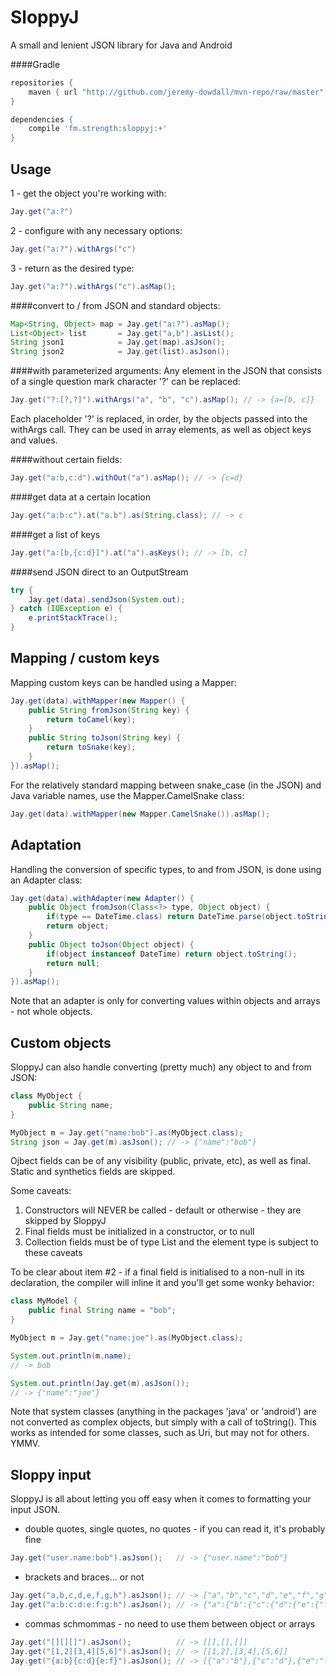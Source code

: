 SloppyJ
=======
A small and lenient JSON library for Java and Android

####Gradle
```groovy
repositories {
    maven { url "http://github.com/jeremy-dowdall/mvn-repo/raw/master" }
}

dependencies {
    compile 'fm.strength:sloppyj:+'
}
```

Usage
----
1 - get the object you're working with:

```java
Jay.get("a:?")
```
2 - configure with any necessary options:

```java
Jay.get("a:?").withArgs("c")
```
3 - return as the desired type:
```java
Jay.get("a:?").withArgs("c").asMap();
```


####convert to / from JSON and standard objects:
```java
Map<String, Object> map = Jay.get("a:?").asMap();
List<Object> list       = Jay.get("a,b").asList();
String json1            = Jay.get(map).asJson();
String json2            = Jay.get(list).asJson();
```

####with parameterized arguments:
Any element in the JSON that consists of a single question mark character '?' can be replaced:
```java
Jay.get("?:[?,?]").withArgs("a", "b", "c").asMap(); // -> {a=[b, c]}
```
Each placeholder '?' is replaced, in order, by the objects passed into the withArgs call.
They can be used in array elements, as well as object keys and values.

####without certain fields:
```java
Jay.get("a:b,c:d").withOut("a").asMap(); // -> {c=d}
```

####get data at a certain location
```java
Jay.get("a:b:c").at("a.b").as(String.class); // -> c
```

####get a list of keys
```java
Jay.get("a:[b,{c:d}]").at("a").asKeys(); // -> [b, c]
```

####send JSON direct to an OutputStream
```java
try {
    Jay.get(data).sendJson(System.out);
} catch (IOException e) {
    e.printStackTrace();
}
```

Mapping / custom keys
---------------------
Mapping custom keys can be handled using a Mapper:
```java
Jay.get(data).withMapper(new Mapper() {
    public String fromJson(String key) {
        return toCamel(key);
	}
	public String toJson(String key) {
		return toSnake(key);
	}
}).asMap();
```

For the relatively standard mapping between snake_case (in the JSON) and Java variable names, use the Mapper.CamelSnake class:
```java
Jay.get(data).withMapper(new Mapper.CamelSnake()).asMap();
```

Adaptation
----------
Handling the conversion of specific types, to and from JSON, is done using an Adapter class:
```java
Jay.get(data).withAdapter(new Adapter() {
    public Object fromJson(Class<?> type, Object object) {
        if(type == DateTime.class) return DateTime.parse(object.toString());
        return object;
    }
    public Object toJson(Object object) {
        if(object instanceof DateTime) return object.toString();
        return null;
    }
}).asMap();
```
Note that an adapter is only for converting values within objects and arrays - not whole objects.

Custom objects
--------------
SloppyJ can also handle converting (pretty much) any object to and from JSON:
```java
class MyObject {
    public String name;
}

MyObject m = Jay.get("name:bob").as(MyObject.class);
String json = Jay.get(m).asJson(); // -> {"name":"bob"}
```

Ojbect fields can be of any visibility (public, private, etc), as well as final.
Static and synthetics fields are skipped.

Some caveats:

1. Constructors will NEVER be called - default or otherwise - they are skipped by SloppyJ
1. Final fields must be initialized in a constructor, or to null
1. Collection fields must be of type List and the element type is subject to these caveats

To be clear about item #2 - if a final field is initialised to a non-null in its declaration, the compiler will inline it and you'll get some wonky behavior:
```java
class MyModel {
    public final String name = "bob";
}

MyObject m = Jay.get("name:joe").as(MyObject.class);

System.out.println(m.name);
// -> bob

System.out.println(Jay.get(m).asJson());
// -> {"name":"joe"}
```

Note that system classes (anything in the packages 'java' or 'android') are not converted as complex objects, but simply with a call of toString(). This works as intended for some classes, such as Uri, but may not for others. YMMV.

Sloppy input
------------
SloppyJ is all about letting you off easy when it comes to formatting your input JSON.

* double quotes, single quotes, no quotes - if you can read it, it's probably fine

```java
Jay.get("user.name:bob").asJson();   // -> {"user.name":"bob"}
```

* brackets and braces... or not

```java
Jay.get("a,b,c,d,e,f,g,h").asJson(); // -> ["a","b","c","d","e","f","g","h"]
Jay.get("a:b:c:d:e:f:g:h").asJson(); // -> {"a":{"b":{"c":{"d":{"e":{"f":{"g":"h"}}}}}}}
```

* commas schmommas - no need to use them between object or arrays

```java
Jay.get("[][][]").asJson();          // -> [[],[],[]]
Jay.get("[1,2][3,4][5,6]").asJson(); // -> [[1,2],[3,4],[5,6]]
Jay.get("{a:b}{c:d}{e:f}").asJson(); // -> [{"a":"b"},{"c":"d"},{"e":"f"}]
```

